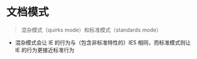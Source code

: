 # 文档模式

> 混杂模式（quirks mode）和标准模式（standards mode）

- 混杂模式会让 IE 的行为与（包含非标准特性的）IE5 相同，而标准模式则让 IE 的行为更接近标准行为
